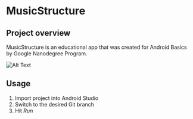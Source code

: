 
# MusicStructure


## Project overview

MusicStructure is an educational app that was created for Android Basics by Google Nanodegree Program.  




![Alt Text](https://thumbs.gfycat.com/EmptyShabbyAssassinbug-size_restricted.gif)  




Usage
-----

1. Import project into Android Studio
2. Switch to the desired Git branch
3. Hit *Run*


